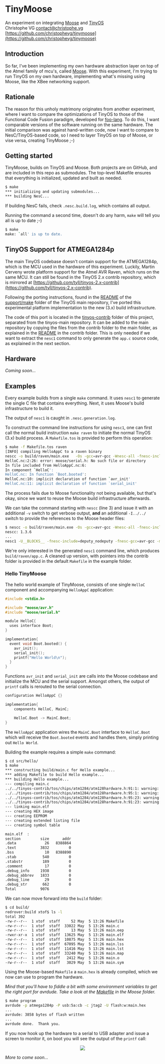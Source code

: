 # TinyMoose

An experiment on integrating [Moose](https://github.com/christophevg/moose) and [TinyOS](https://github.com/tinyos/tinyos-main)  
Christophe VG <contact@christophe.vg>  
[https://github.com/christophevg/tinymoose](https://github.com/christophevg/tinymoose)

## Introduction

So far, I've been implementing my own hardware abstraction layer on top of the Atmel family of mcu's, called [Moose](https://github.com/christophevg/moose). With this experiment, I'm trying to run TinyOS on my own hardware, implementing what's missing using Moose, like the XBee networking support.

## Rationale

The reason for this unholy matrimony originates from another experiment, where I want to compare the optimizations of TinyOS to those of the Functional Code Fusion paradigm, developed for [foo-lang](https://github.com/christophevg/foo-lang). To do this, I want comparable versions of the software running on the same hardware. The initial comparison was against hand-written code, now I want to compare to NesC/TinyOS-based code, so I need to layer TinyOS on top of Moose, or vise versa, creating TinyMoose ;-)

## Getting started

TinyMoose, builds on TinyOS and Moose. Both projects are on GitHub, and are included in this repo as submodules. The top-level Makefile ensures that everything is initialized, updated and built as needed.

```bash
$ make
*** initializing and updating submodules...
*** building NesC...
```

If building NesC fails, check `.nesc.build.log`, which contains all output.

Running the command a second time, doesn't do any harm, `make` will tell you all is up to date ;-)

```bash
$ make
make: `all' is up to date.
```

## TinyOS Support for ATMEGA1284p

The main TinyOS codebase doesn't contain support for the ATMEGA1284p, which is the MCU used in the hardware of this experiment. Luckily, Martin Cerveny wrote platform support for the Atmel AVR Raven, which runs on the same MCU. It can still be found in the TinyOS 2.x contrib repository, which is mirrored at [https://github.com/tyll/tinyos-2.x-contrib](https://github.com/tyll/tinyos-2.x-contrib).

Following the porting instructions, found in the [README](https://github.com/tinyos/tinyos-main/blob/master/support/make/README.md) of the [support/make](https://github.com/tinyos/tinyos-main/blob/master/support/make/) folder of the TinyOS main repository, I've ported this experimental platform implementation to the new (3.x) build infrastructure.

The code of this port is located in the [tinyos-contrib](tinyos-contrib) folder of this project, separated from the tinyos-main repository. It can be added to the main repository by copying the files from the contrib folder to the main folder, as explained in the [README](tinyos-contrib/README) in the contrib folder. This is only needed if we want to extract the `nesc1` command to only generate the `app.c` source code, as explained in the next section.

## Hardware

_Coming soon..._

## Examples

Every example builds from a single `make` command. It uses `nesc1` to generate the single C file that contains everything. Next, it uses Moose's build infrastructure to build it.

The output of `nesc1` is caught in `.nesc.generation.log`.

To construct the command line instructions for using `nesc1`, one can first call the normal build instruction `make raven` to initiate the normal TinyOS (3.x) build process. A `Makefile.tos` is provided to perform this operation:

```bash
$ make -f Makefile.tos raven
[INFO] compiling HelloAppC to a raven binary
nescc -o build/raven/main.exe   -Os -gcc=avr-gcc -Wnesc-all -fnesc-include=tos -fnesc-scheduler=TinySchedulerC,TinySchedulerC.TaskBasic,TaskBasic,TaskBasic,runTask,postTask -fnesc-cfile=build/raven/app.c -fnesc-separator=__ -I../../tinyos-main/tos/platforms/raven -I../../tinyos-main/tos/platforms/raven/chips/rf230 -I../../tinyos-main/tos/chips/rf230 -I../../tinyos-main/tos/chips/atm1284 -I../../tinyos-main/tos/chips/atm1284/adc -I../../tinyos-main/tos/chips/atm1284/pins -I../../tinyos-main/tos/chips/atm1284/i2c -I../../tinyos-main/tos/chips/atm1284/timer -I../../tinyos-main/tos/chips/atm128 -I../../tinyos-main/tos/chips/atm128/adc -I../../tinyos-main/tos/chips/atm128/pins -I../../tinyos-main/tos/chips/atm128/spi -I../../tinyos-main/tos/chips/atm128/i2c -I../../tinyos-main/tos/chips/atm128/timer -I../../tinyos-main/tos/lib/timer -I../../tinyos-main/tos/lib/serial -I../../tinyos-main/tos/lib/power -I../../tinyos-main/tos/lib/diagmsg -I../../tinyos-main/tos/lib/rfxlink/layers -I../../tinyos-main/tos/lib/rfxlink/util -mmcu=atmega1284p -fnesc-target=avr -fnesc-no-debug -DATM128_I2C_EXTERNAL_PULLDOWN=TRUE -DPLATFORM_RAVEN -Wall -Wshadow --param max-inline-insns-single=100000 -Wno-unused-but-set-variable -Wno-enum-compare -I../../tinyos-main/tos/system -I../../tinyos-main/tos/types -I../../tinyos-main/tos/interfaces -DIDENT_APPNAME=\"HelloAppC\" -DIDENT_USERNAME=\"xtof\" -DIDENT_HOSTNAME=\"redrover.local\" -DIDENT_USERHASH=0xabb4daa6L -DIDENT_TIMESTAMP=0x5548a2c7L -DIDENT_UIDHASH=0xbca85efdL -fnesc-dump=wiring -fnesc-dump='interfaces(!abstract())' -fnesc-dump='referenced(interfacedefs, components)' -fnesc-dumpfile=build/raven/wiring-check.xml HelloAppC.nc -lm  
HelloC.nc:2:26: error: moose/serial.h: No such file or directory
In file included from HelloAppC.nc:6:
In component `HelloC':
HelloC.nc: In function `Boot.booted':
HelloC.nc:10: implicit declaration of function `avr_init'
HelloC.nc:11: implicit declaration of function `serial_init'
``` 

The process fails due to Moose functionality not being available, but that's okay, since we want to reuse the Moose build infrastructure afterwards.

We can take the command starting with `nescc` (line 3) and issue it with an additional `-v` switch to get verbose output, **and** an additional `-I../../` switch to provide the references to the Moose header files:

```bash
$ nescc -o build/raven/main.exe -Os -gcc=avr-gcc -Wnesc-all -fnesc-include=tos -fnesc-scheduler=TinySchedulerC,TinySchedulerC.TaskBasic,TaskBasic,TaskBasic,runTask,postTask -fnesc-cfile=build/raven/app.c -fnesc-separator=__ -I../../ -I../../tinyos-main/tos/platforms/raven -I../../tinyos-main/tos/platforms/raven/chips/rf230 -I../../tinyos-main/tos/chips/rf230 -I../../tinyos-main/tos/chips/atm1284 -I../../tinyos-main/tos/chips/atm1284/adc -I../../tinyos-main/tos/chips/atm1284/pins -I../../tinyos-main/tos/chips/atm1284/i2c -I../../tinyos-main/tos/chips/atm1284/timer -I../../tinyos-main/tos/chips/atm128 -I../../tinyos-main/tos/chips/atm128/adc -I../../tinyos-main/tos/chips/atm128/pins -I../../tinyos-main/tos/chips/atm128/spi -I../../tinyos-main/tos/chips/atm128/i2c -I../../tinyos-main/tos/chips/atm128/timer -I../../tinyos-main/tos/lib/timer -I../../tinyos-main/tos/lib/serial -I../../tinyos-main/tos/lib/power -I../../tinyos-main/tos/lib/diagmsg -I../../tinyos-main/tos/lib/rfxlink/layers -I../../tinyos-main/tos/lib/rfxlink/util -mmcu=atmega1284p -fnesc-target=avr -fnesc-no-debug -DATM128_I2C_EXTERNAL_PULLDOWN=TRUE -DPLATFORM_RAVEN -Wall -Wshadow --param max-inline-insns-single=100000 -Wno-unused-but-set-variable -Wno-enum-compare -I../../tinyos-main/tos/system -I../../tinyos-main/tos/types -I../../tinyos-main/tos/interfaces -DIDENT_APPNAME=\"HelloAppC\" -DIDENT_USERNAME=\"xtof\" -DIDENT_HOSTNAME=\"redrover.local\" -DIDENT_USERHASH=0xabb4daa6L -DIDENT_TIMESTAMP=0x5548a2c7L -DIDENT_UIDHASH=0xbca85efdL -fnesc-dump=wiring -fnesc-dump='interfaces(!abstract())' -fnesc-dump='referenced(interfacedefs, components)' -fnesc-dumpfile=build/raven/wiring-check.xml -v HelloAppC.nc -lm  
nescc: 1.3.6
...
nesc1 -U__BLOCKS__ -fnesc-include=deputy_nodeputy -fnesc-gcc=avr-gcc -mmcu=atmega1284p -DATM128_I2C_EXTERNAL_PULLDOWN=TRUE -DPLATFORM_RAVEN -DIDENT_APPNAME="HelloAppC" -DIDENT_USERNAME="xtof" -DIDENT_HOSTNAME="redrover.local" -DIDENT_USERHASH=0xabb4daa6L -DIDENT_TIMESTAMP=0x5548a2c7L -DIDENT_UIDHASH=0xbca85efdL -DNESC=136 -I/usr/local/lib/ncc -I../../ -I../../tinyos-main/tos/platforms/raven -I../../tinyos-main/tos/platforms/raven/chips/rf230 -I../../tinyos-main/tos/chips/rf230 -I../../tinyos-main/tos/chips/atm1284 -I../../tinyos-main/tos/chips/atm1284/adc -I../../tinyos-main/tos/chips/atm1284/pins -I../../tinyos-main/tos/chips/atm1284/i2c -I../../tinyos-main/tos/chips/atm1284/timer -I../../tinyos-main/tos/chips/atm128 -I../../tinyos-main/tos/chips/atm128/adc -I../../tinyos-main/tos/chips/atm128/pins -I../../tinyos-main/tos/chips/atm128/spi -I../../tinyos-main/tos/chips/atm128/i2c -I../../tinyos-main/tos/chips/atm128/timer -I../../tinyos-main/tos/lib/timer -I../../tinyos-main/tos/lib/serial -I../../tinyos-main/tos/lib/power -I../../tinyos-main/tos/lib/diagmsg -I../../tinyos-main/tos/lib/rfxlink/layers -I../../tinyos-main/tos/lib/rfxlink/util -I../../tinyos-main/tos/system -I../../tinyos-main/tos/types -I../../tinyos-main/tos/interfaces -Wall -Wshadow -Wno-unused-but-set-variable -Wno-enum-compare -v -fnesc-tmpcfile=/var/folders/98/xs_z9zpx49lghsx5gpggfnsw0000gn/T//ccZ8UC1d.c -fnesc-include=nesc_nx -Wnesc-all -fnesc-include=tos -fnesc-scheduler=TinySchedulerC,TinySchedulerC.TaskBasic,TaskBasic,TaskBasic,runTask,postTask -fnesc-separator=__ -fnesc-target=avr -fnesc-no-debug -fnesc-dump=wiring -fnesc-dump=interfaces(!abstract()) -fnesc-dump=referenced(interfacedefs, components) -fnesc-dumpfile=build/raven/wiring-check.xml HelloAppC.nc -o build/raven/app.c
```

We're only interested in the generated `nesc1` command line, which produces `build/raven/app.c`. A cleaned up version, with pointers into the contrib folder is provided in the default `Makefile` in the example folder.

### Hello TinyMoose

The hello world example of TinyMoose, consists of one single `HelloC` component and accompanying `HelloAppC` application:

```c
#include <stdio.h>

#include "moose/avr.h"
#include "moose/serial.h"

module HelloC{
  uses interface Boot;
}

implementation{
  event void Boot.booted() {
    avr_init();
    serial_init();
    printf("Hello World\n");
  }
}
```

Functions `avr_init` and `serial_init` are calls into the Moose codebase and initialize the MCU and the serial support. Amongst others, the output of `printf` calls is rerouted to the serial connection.

```c
configuration HelloAppC {}

implementation{ 
	components HelloC, MainC;

	HelloC.Boot -> MainC.Boot;
}
```

The `HelloAppC` application  wires the `MainC.Boot` interface to `HelloC.Boot` which will receive the `Boot.booted` events and handles them, simply printing out `Hello World`.

Building the example requires a simple `make` command:

```bash
$ cd src/hello/
$ make
*** constructing build/main.c for Hello example...
*** adding Makefile to build Hello example...
*** building Hello example...
--- compiling main.c
../../tinyos-contrib/tos/chips/atm1284/atm128hardware.h:91:1: warning: function declaration isn’t a prototype [-Wstrict-prototypes]
../../tinyos-contrib/tos/chips/atm1284/atm128hardware.h:95:1: warning: function declaration isn’t a prototype [-Wstrict-prototypes]
../../tinyos-contrib/tos/chips/atm1284/atm128hardware.h:95:23: warning: function declaration isn’t a prototype [-Wstrict-prototypes]
../../tinyos-contrib/tos/chips/atm1284/atm128hardware.h:91:23: warning: function declaration isn’t a prototype [-Wstrict-prototypes]
--- linking main.elf
--- creating HEX image
--- creating EEPROM
--- creating extended listing file
--- creating symbol table

main.elf  :
section         size      addr
.data             26   8388864
.text           3832         0
.bss              10   8388890
.stab            540         0
.stabstr         189         0
.comment          17         0
.debug_info     1938         0
.debug_abbrev   1833         0
.debug_line       29         0
.debug_str       662         0
Total           9076
```

We can now move forward into the `build` folder:

```bash
$ cd build/
redrover:build xtof$ ls -l
total 392
-rw-r--r--  1 xtof  staff     52 May  5 13:26 Makefile
-rw-r--r--  1 xtof  staff  33022 May  5 13:26 main.c
-rw-r--r--  1 xtof  staff     13 May  5 13:26 main.eep
-rwxr-xr-x  1 xtof  staff  13625 May  5 13:26 main.elf
-rw-r--r--  1 xtof  staff  10875 May  5 13:26 main.hex
-rw-r--r--  1 xtof  staff  67095 May  5 13:26 main.lss
-rw-r--r--  1 xtof  staff  11416 May  5 13:26 main.lst
-rw-r--r--  1 xtof  staff  33240 May  5 13:26 main.map
-rw-r--r--  1 xtof  staff   2412 May  5 13:26 main.o
-rw-r--r--  1 xtof  staff   3029 May  5 13:26 main.sym
```

Using the Moose-based `Makefile` a `main.hex` is already compiled, which we now can use to program the hardware.

_Mind that you'll have to fiddle a bit with some environment variables to get the right port for avrdude. Take a look at the [Makefile](https://github.com/christophevg/moose/blob/master/Makefile) in the Moose folder._

```bash
$ make program
avrdude -p atmega1284p -P usb:5a:cb -c jtag2 -U flash:w:main.hex 
...
avrdude: 3858 bytes of flash written
...
avrdude done.  Thank you.
```

If you now hook up the hardware to a serial to USB adapter and issue a screen to monitor it, on boot you will see the output of the `printf` call:

<p align="center">
<img src="media/hello-world.png">
</p>

_More to come soon..._
